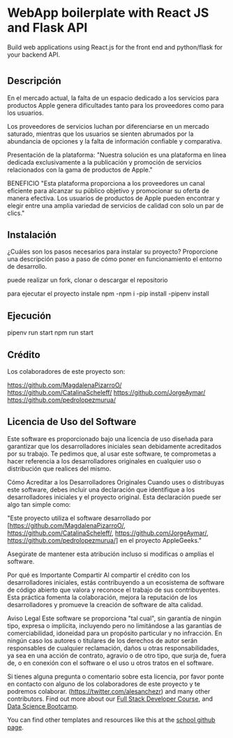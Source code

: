 # WebApp boilerplate with React JS and Flask API

Build web applications using React.js for the front end and python/flask for your backend API.


# <AppleGeeks>

## Descripción


En el mercado actual, la falta de un espacio dedicado a los servicios para productos Apple genera dificultades tanto para los proveedores como para los usuarios.

Los proveedores de servicios luchan por diferenciarse en un mercado saturado, mientras que los usuarios se sienten abrumados por la abundancia de opciones y la falta de información confiable y comparativa.

Presentación de la plataforma: 
"Nuestra solución es una plataforma en línea dedicada exclusivamente a la publicación y promoción de servicios relacionados con la gama de productos de Apple."

BENEFICIO
"Esta plataforma proporciona a los proveedores un canal eficiente para alcanzar su público objetivo y promocionar su oferta de manera efectiva. Los usuarios de productos de Apple pueden encontrar y elegir entre una amplia variedad de servicios de calidad con solo un par de clics."


## Instalación

¿Cuáles son los pasos necesarios para instalar su proyecto? Proporcione una descripción paso a paso de cómo poner en funcionamiento el entorno de desarrollo.

puede realizar un fork,  clonar o descargar el repositorio 

para ejecutar el proyecto instale npm
-npm i
-pip install
-pipenv install

## Ejecución

pipenv run start
npm run start

## Crédito

Los colaboradores de este proyecto son:

https://github.com/MagdalenaPizarroO/
https://github.com/CatalinaScheleff/
https://github.com/JorgeAymar/
https://github.com/pedrolopezmurua/


## Licencia de Uso del Software

Este software es proporcionado bajo una licencia de uso diseñada para garantizar que los desarrolladores iniciales sean debidamente acreditados por su trabajo. Te pedimos que, al usar este software, te comprometas a hacer referencia a los desarrolladores originales en cualquier uso o distribución que realices del mismo.

Cómo Acreditar a los Desarrolladores Originales
Cuando uses o distribuyas este software, debes incluir una declaración que identifique a los desarrolladores iniciales y el proyecto original. Esta declaración puede ser algo tan simple como:

"Este proyecto utiliza el software desarrollado por [https://github.com/MagdalenaPizarroO/, https://github.com/CatalinaScheleff/, https://github.com/JorgeAymar/, https://github.com/pedrolopezmurua/] en el proyecto AppleGeeks."

Asegúrate de mantener esta atribución incluso si modificas o amplías el software.

Por qué es Importante Compartir
Al compartir el crédito con los desarrolladores iniciales, estás contribuyendo a un ecosistema de software de código abierto que valora y reconoce el trabajo de sus contribuyentes. Esta práctica fomenta la colaboración, mejora la reputación de los desarrolladores y promueve la creación de software de alta calidad.

Aviso Legal
Este software se proporciona "tal cual", sin garantía de ningún tipo, expresa o implícita, incluyendo pero no limitándose a las garantías de comerciabilidad, idoneidad para un propósito particular y no infracción. En ningún caso los autores o titulares de los derechos de autor serán responsables de cualquier reclamación, daños u otras responsabilidades, ya sea en una acción de contrato, agravio o de otro tipo, que surja de, fuera de, o en conexión con el software o el uso u otros tratos en el software.

Si tienes alguna pregunta o comentario sobre esta licencia, por favor ponte en contacto con alguno de los colaboradores de este proyecto y te podremos colaborar.
(https://twitter.com/alesanchezr) and many other contributors. Find out more about our [Full Stack Developer Course](https://4geeksacademy.com/us/coding-bootcamps/part-time-full-stack-developer), and [Data Science Bootcamp](https://4geeksacademy.com/us/coding-bootcamps/datascience-machine-learning).

You can find other templates and resources like this at the [school github page](https://github.com/4geeksacademy/).
